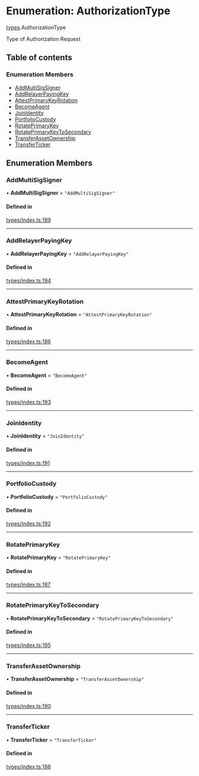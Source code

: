 # Enumeration: AuthorizationType

[types](../wiki/types).AuthorizationType

Type of Authorization Request

## Table of contents

### Enumeration Members

- [AddMultiSigSigner](../wiki/types.AuthorizationType#addmultisigsigner)
- [AddRelayerPayingKey](../wiki/types.AuthorizationType#addrelayerpayingkey)
- [AttestPrimaryKeyRotation](../wiki/types.AuthorizationType#attestprimarykeyrotation)
- [BecomeAgent](../wiki/types.AuthorizationType#becomeagent)
- [JoinIdentity](../wiki/types.AuthorizationType#joinidentity)
- [PortfolioCustody](../wiki/types.AuthorizationType#portfoliocustody)
- [RotatePrimaryKey](../wiki/types.AuthorizationType#rotateprimarykey)
- [RotatePrimaryKeyToSecondary](../wiki/types.AuthorizationType#rotateprimarykeytosecondary)
- [TransferAssetOwnership](../wiki/types.AuthorizationType#transferassetownership)
- [TransferTicker](../wiki/types.AuthorizationType#transferticker)

## Enumeration Members

### AddMultiSigSigner

• **AddMultiSigSigner** = ``"AddMultiSigSigner"``

#### Defined in

[types/index.ts:189](https://github.com/PolymeshAssociation/polymesh-sdk/blob/3d14e829/src/types/index.ts#L189)

___

### AddRelayerPayingKey

• **AddRelayerPayingKey** = ``"AddRelayerPayingKey"``

#### Defined in

[types/index.ts:194](https://github.com/PolymeshAssociation/polymesh-sdk/blob/3d14e829/src/types/index.ts#L194)

___

### AttestPrimaryKeyRotation

• **AttestPrimaryKeyRotation** = ``"AttestPrimaryKeyRotation"``

#### Defined in

[types/index.ts:186](https://github.com/PolymeshAssociation/polymesh-sdk/blob/3d14e829/src/types/index.ts#L186)

___

### BecomeAgent

• **BecomeAgent** = ``"BecomeAgent"``

#### Defined in

[types/index.ts:193](https://github.com/PolymeshAssociation/polymesh-sdk/blob/3d14e829/src/types/index.ts#L193)

___

### JoinIdentity

• **JoinIdentity** = ``"JoinIdentity"``

#### Defined in

[types/index.ts:191](https://github.com/PolymeshAssociation/polymesh-sdk/blob/3d14e829/src/types/index.ts#L191)

___

### PortfolioCustody

• **PortfolioCustody** = ``"PortfolioCustody"``

#### Defined in

[types/index.ts:192](https://github.com/PolymeshAssociation/polymesh-sdk/blob/3d14e829/src/types/index.ts#L192)

___

### RotatePrimaryKey

• **RotatePrimaryKey** = ``"RotatePrimaryKey"``

#### Defined in

[types/index.ts:187](https://github.com/PolymeshAssociation/polymesh-sdk/blob/3d14e829/src/types/index.ts#L187)

___

### RotatePrimaryKeyToSecondary

• **RotatePrimaryKeyToSecondary** = ``"RotatePrimaryKeyToSecondary"``

#### Defined in

[types/index.ts:195](https://github.com/PolymeshAssociation/polymesh-sdk/blob/3d14e829/src/types/index.ts#L195)

___

### TransferAssetOwnership

• **TransferAssetOwnership** = ``"TransferAssetOwnership"``

#### Defined in

[types/index.ts:190](https://github.com/PolymeshAssociation/polymesh-sdk/blob/3d14e829/src/types/index.ts#L190)

___

### TransferTicker

• **TransferTicker** = ``"TransferTicker"``

#### Defined in

[types/index.ts:188](https://github.com/PolymeshAssociation/polymesh-sdk/blob/3d14e829/src/types/index.ts#L188)
